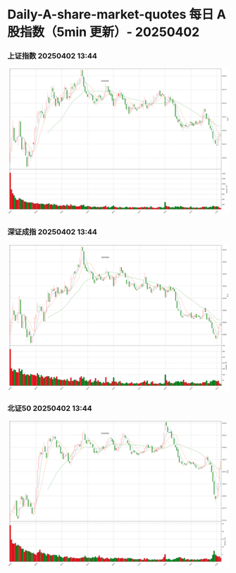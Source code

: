 
# Daily-A-share-market-quotes 每日 A 股指数（5min 更新）- 20250402

### 上证指数 20250402 13:44
![](./fig/2025/4/20250402-sh000001.png)

### 深证成指 20250402 13:44
![](./fig/2025/4/20250402-sz399001.png)

### 北证50 20250402 13:44
![](./fig/2025/4/20250402-bj899050.png)
